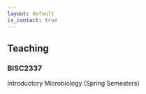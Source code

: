 ```yaml
---
layout: default
is_contact: true
---
```


## Teaching

### BISC2337 

Introductory Microbiology (Spring Semesters)



